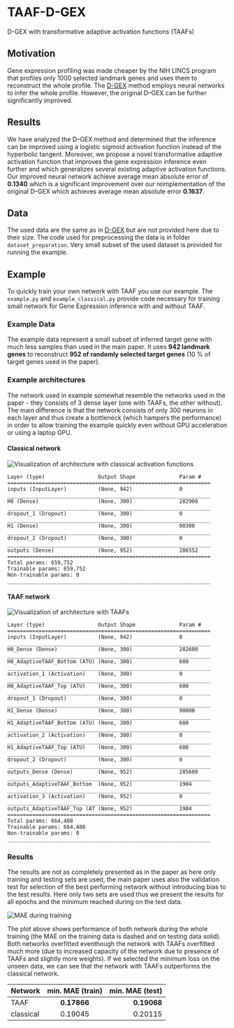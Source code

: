 # TAAF-D-GEX
D-GEX with transformative adaptive activation functions (TAAFs)



## Motivation
Gene expression profiling was made cheaper by the NIH LINCS program that profiles
only 1000 selected landmark genes and uses them to reconstruct the whole profile. The [D-GEX](https://github.com/uci-cbcl/D-GEX)
method employs neural networks to infer the whole profile. However, the original D–GEX can be further
significantly improved.

## Results
We have analyzed the D–GEX method and determined that the inference can be improved using
a logistic sigmoid activation function instead of the hyperbolic tangent. Moreover, we propose a novel
transformative adaptive activation function that improves the gene expression inference even further and
which generalizes several existing adaptive activation functions. Our improved neural network achieve
average mean absolute error of **0.1340** which is a significant improvement over our reimplementation of
the original D–GEX which achieves average mean absolute error **0.1637**.

## Data
The used data are the same as in [D-GEX](https://github.com/uci-cbcl/D-GEX) but
are not provided here due to their size. The code used for preprocessing the data
is  in folder `dataset_preparation`. Very small subset of the used dataset is provided
for running the example.

## Example
To quickly train your own network with TAAF you use our example. The
`example.py` and `example_classical.py` provide code necessary for
training small network for Gene Expression inference with and without
TAAF.

### Example Data
The example data represent a small subset of inferred target gene with
 much less samples than used in the main paper. It uses **942 landmark genes**
 to reconstruct **952 of randomly selected target genes** (10 %
 of target genes used in the paper).

### Example architectures
 The network used in example somewhat resemble the networks used in the
 paper - they consists of 3 dense layer (one with TAAFs, the other
 without). The main difference is that the network consists of only
 300 neurons in each layer and thus create a bottleneck (which hampers
 the performance) in order to allow training the example quickly even
 without GPU acceleration or using a laptop GPU.

#### Classical network
![Visualization of architecture with classical activation functions](https://github.com/kunc/TAAF-D-GEX/models/classical_demonstrator_small/classical_demonstrator_small_visualization.png "[Visualization of architecture with classical activation functions")

```
Layer (type)                 Output Shape              Param #
=================================================================
inputs (InputLayer)          (None, 942)               0
_________________________________________________________________
H0 (Dense)                   (None, 300)               282900
_________________________________________________________________
dropout_1 (Dropout)          (None, 300)               0
_________________________________________________________________
H1 (Dense)                   (None, 300)               90300
_________________________________________________________________
dropout_2 (Dropout)          (None, 300)               0
_________________________________________________________________
outputs (Dense)              (None, 952)               286552
=================================================================
Total params: 659,752
Trainable params: 659,752
Non-trainable params: 0
_________________________________________________________________

```

#### TAAF network
![Visualization of architecture with TAAFs](https://github.com/kunc/TAAF-D-GEX/models/TAAF_demonstrator_small/TAAF_demonstrator_small_visualization.png "[Visualization of architecture with TAAFs")

```
Layer (type)                 Output Shape              Param #
=================================================================
inputs (InputLayer)          (None, 942)               0
_________________________________________________________________
H0_Dense (Dense)             (None, 300)               282600
_________________________________________________________________
H0_AdaptiveTAAF_Bottom (ATU) (None, 300)               600
_________________________________________________________________
activation_1 (Activation)    (None, 300)               0
_________________________________________________________________
H0_AdaptiveTAAF_Top (ATU)    (None, 300)               600
_________________________________________________________________
dropout_1 (Dropout)          (None, 300)               0
_________________________________________________________________
H1_Dense (Dense)             (None, 300)               90000
_________________________________________________________________
H1_AdaptiveTAAF_Bottom (ATU) (None, 300)               600
_________________________________________________________________
activation_2 (Activation)    (None, 300)               0
_________________________________________________________________
H1_AdaptiveTAAF_Top (ATU)    (None, 300)               600
_________________________________________________________________
dropout_2 (Dropout)          (None, 300)               0
_________________________________________________________________
outputs_Dense (Dense)        (None, 952)               285600
_________________________________________________________________
outputs_AdaptiveTAAF_Bottom  (None, 952)               1904
_________________________________________________________________
activation_3 (Activation)    (None, 952)               0
_________________________________________________________________
outputs_AdaptiveTAAF_Top (AT (None, 952)               1904
=================================================================
Total params: 664,408
Trainable params: 664,408
Non-trainable params: 0
_________________________________________________________________

```

### Results
The results are not as completely presented as in the paper as here
only training and testing sets are used, the main paper uses also the
validation test for selection of the best performing network without
introducing bias to the test results. Here only two sets are used thus
we present the results for all epochs and the minimum reached during
on the test data.

![MAE during training](https://github.com/kunc/TAAF-D-GEX/example_data/figures/MAE.png "[MAE during training")

The plot above shows performance of both network during the whole
training (the MAE on the training data is dashed and on testing data solid).
Both networks overfitted eventhough the network with TAAFs overfitted
much more (due to increased capacity of the network due to presence of
TAAFs and slightly more weights). If we selected the minimum loss on
the unseen data, we can see that the network with TAAFs outperforms the
classical network.


| Network   | min. MAE (train) | min. MAE (test) |
| ----------|:----------------:|----------------:|
| TAAF      | **0.17866**      | **0.19068**     |
| classical | 0.19045          |   0.20115       |